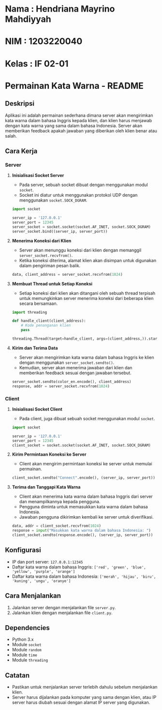# Nama : Hendriana Mayrino Mahdiyyah
# NIM : 1203220040
# Kelas : IF 02-01

# Permainan Kata Warna - README

## Deskripsi
Aplikasi ini adalah permainan sederhana dimana server akan mengirimkan kata warna dalam bahasa Inggris kepada klien, dan klien harus menjawab dengan kata warna yang sama dalam bahasa Indonesia. Server akan memberikan feedback apakah jawaban yang diberikan oleh klien benar atau salah.

## Cara Kerja

### Server
1. **Inisialisasi Socket Server**
   - Pada server, sebuah socket dibuat dengan menggunakan modul `socket`.
   - Socket ini diatur untuk menggunakan protokol UDP dengan menggunakan `socket.SOCK_DGRAM`.
   ```python
   import socket

   server_ip = '127.0.0.1'
   server_port = 12345
   server_socket = socket.socket(socket.AF_INET, socket.SOCK_DGRAM)
   server_socket.bind((server_ip, server_port))
   ```

2. **Menerima Koneksi dari Klien**
   - Server akan menunggu koneksi dari klien dengan memanggil `server_socket.recvfrom()`.
   - Ketika koneksi diterima, alamat klien akan disimpan untuk digunakan dalam pengiriman pesan balik.
   ```python
   data, client_address = server_socket.recvfrom(1024)
   ```

3. **Membuat Thread untuk Setiap Koneksi**
   - Setiap koneksi dari klien akan ditangani oleh sebuah thread terpisah untuk memungkinkan server menerima koneksi dari beberapa klien secara bersamaan.
   ```python
   import threading

   def handle_client(client_address):
       # Kode penanganan klien
       pass

   threading.Thread(target=handle_client, args=(client_address,)).start()
   ```

4. **Kirim dan Terima Data**
   - Server akan mengirimkan kata warna dalam bahasa Inggris ke klien dengan menggunakan `server_socket.sendto()`.
   - Kemudian, server akan menerima jawaban dari klien dan memberikan feedback sesuai dengan jawaban tersebut.
   ```python
   server_socket.sendto(color_en.encode(), client_address)
   response, addr = server_socket.recvfrom(1024)
   ```

### Client

1. **Inisialisasi Socket Client**
   - Pada client, juga dibuat sebuah socket menggunakan modul `socket`.
   ```python
   import socket

   server_ip = '127.0.0.1'
   server_port = 12345
   client_socket = socket.socket(socket.AF_INET, socket.SOCK_DGRAM)
   ```

2. **Kirim Permintaan Koneksi ke Server**
   - Client akan mengirim permintaan koneksi ke server untuk memulai permainan.
   ```python
   client_socket.sendto("Connect".encode(), (server_ip, server_port))
   ```

3. **Terima dan Tanggapi Kata Warna**
   - Client akan menerima kata warna dalam bahasa Inggris dari server dan menampilkannya kepada pengguna.
   - Pengguna diminta untuk memasukkan kata warna dalam bahasa Indonesia.
   - Jawaban pengguna dikirimkan kembali ke server untuk diverifikasi.
   ```python
   data, addr = client_socket.recvfrom(1024)
   response = input("Masukkan kata warna dalam bahasa Indonesia: ")
   client_socket.sendto(response.encode(), (server_ip, server_port))
   ```

## Konfigurasi
- IP dan port server: `127.0.0.1:12345`
- Daftar kata warna dalam bahasa Inggris: `['red', 'green', 'blue', 'yellow', 'purple', 'orange']`
- Daftar kata warna dalam bahasa Indonesia: `['merah', 'hijau', 'biru', 'kuning', 'ungu', 'oranye']`

## Cara Menjalankan
1. Jalankan server dengan menjalankan file `server.py`.
2. Jalankan klien dengan menjalankan file `client.py`.

## Dependencies
- Python 3.x
- Module `socket`
- Module `random`
- Module `time`
- Module `threading`

## Catatan
- Pastikan untuk menjalankan server terlebih dahulu sebelum menjalankan klien.
- Server harus dijalankan pada komputer yang sama dengan klien, atau IP server harus diubah sesuai dengan alamat IP server yang digunakan.
